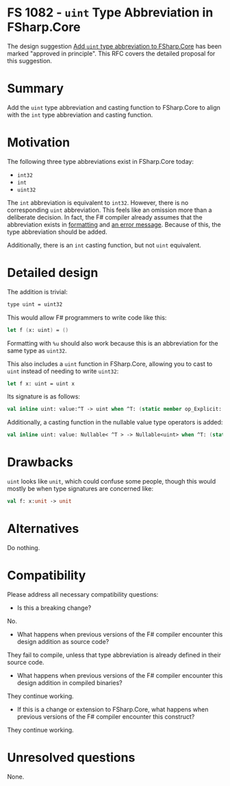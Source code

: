 # FS 1082 - `uint` Type Abbreviation in FSharp.Core

The design suggestion [Add `uint` type abbreviation to FSharp.Core](https://github.com/fsharp/fslang-suggestions/issues/818) has been marked "approved in principle".
This RFC covers the detailed proposal for this suggestion.

# Summary

Add the `uint` type abbreviation and casting function to FSharp.Core to align with the `int` type abbreviation and casting function.

# Motivation

The following three type abbreviations exist in FSharp.Core today:

* `int32`
* `int`
* `uint32`

The `int` abbreviation is equivalent to `int32`. However, there is no corresponding `uint` abbreviation. This feels like an omission more than a deliberate decision. In fact, the F# compiler already assumes that the abbreviation exists in [formatting](https://github.com/dotnet/fsharp/blob/master/src/utils/sformat.fs#L147) and [an error message](https://github.com/dotnet/fsharp/blob/master/src/fsharp/FSComp.txt#L790). Because of this, the type abbreviation should be added.

Additionally, there is an `int` casting function, but not `uint` equivalent.

# Detailed design

The addition is trivial:

```diff
type uint = uint32
```

This would allow F# programmers to write code like this:

```fsharp
let f (x: uint) = ()
```

Formatting with `%u` should also work because this is an abbreviation for the same type as `uint32`.

This also includes a `uint` function in FSharp.Core, allowing you to cast to `uint` instead of needing to write `uint32`:

```fsharp
let f x: uint = uint x
```

Its signature is as follows:

```fsharp
val inline uint: value:^T -> uint when ^T: (static member op_Explicit: ^T -> uint) and default ^T: uint
```

Additionally, a casting function in the nullable value type operators is added:

```fsharp
val inline uint: value: Nullable< ^T > -> Nullable<uint> when ^T: (static member op_Explicit: ^T -> uint) and default ^T: uint
```

# Drawbacks

`uint` looks like `unit`, which could confuse some people, though this would mostly be when type signatures are concerned like:

```fsharp
val f: x:unit -> unit
```

# Alternatives

Do nothing.

# Compatibility

Please address all necessary compatibility questions:

* Is this a breaking change?

No.

* What happens when previous versions of the F# compiler encounter this design addition as source code?

They fail to compile, unless that type abbreviation is already defined in their source code.

* What happens when previous versions of the F# compiler encounter this design addition in compiled binaries?

They continue working.

* If this is a change or extension to FSharp.Core, what happens when previous versions of the F# compiler encounter this construct?

They continue working.

# Unresolved questions

None.
